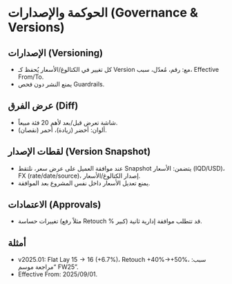 # الحوكمة والإصدارات (Governance & Versions)

## الإصدارات (Versioning)
- كل تغيير في الكتالوغ/الأسعار يُحفظ كـ Version مع: رقم، مُعدّل، سبب، Effective From/To.
- يمنع النشر دون فحص Guardrails.

## عرض الفرق (Diff)
- شاشة تعرض قبل/بعد لأهم 20 فئة مبيعاً.
- ألوان: أخضر (زيادة)، أحمر (نقصان).

## لقطات الإصدار (Version Snapshot)
- عند موافقة العميل على عرض سعر، نلتقط Snapshot يتضمن: الأسعار (IQD/USD)، FX (rate/date/source)، إصدار الكتالوغ/الأسعار.
- يمنع تعديل الأسعار داخل نفس المشروع بعد الموافقة.

## الاعتمادات (Approvals)
- تغييرات حساسة (مثلاً رفع Retouch % كبير) قد تتطلب موافقة إدارية ثانية.

## أمثلة
- v2025.01: Flat Lay 15$→16$ (+6.7%)، Retouch +40%→+50%، سبب: “مراجعة موسم FW25”.
- Effective From: 2025/09/01.
